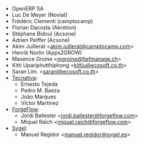 - OpenERP SA
- Luc De Meyer (Noviat)
- Frédéric Clementi (camptocamp)
- Florian Dacosta (Akretion)
- Stéphane Bidoul (Acsone)
- Adrien Peiffer (Acsone)
- Akim Juillerat \<<akim.juillerat@camptocamp.com>\>
- Henrik Norlin (Apps2GROW)
- Maxence Groine \<<mgroine@fiefmanage.ch>\>
- Kitti Upariphutthiphong \<<kittiu@ecosoft.co.th>\>
- Saran Lim. \<<saranl@ecosoft.co.th>\>
- [Tecnativa](https://www.tecnativa.com):
  - Ernesto Tejeda
  - Pedro M. Baeza
  - João Marques
  - Víctor Martínez
- [ForgeFlow](https://www.forgeflow.com):
  - Jordi Ballester \<<jordi.ballester@forgeflow.com>\>
  - Miquel Raïch \<<miquel.raich@forgeflow.com>\>
- [Sygel](https://www.sygel.es):
  - Manuel Regidor \<<manuel.regidor@sygel.es>\>
